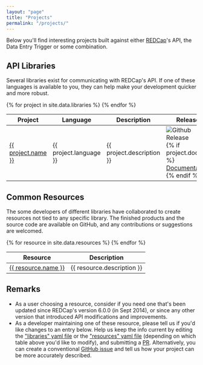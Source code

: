 ```yaml
---
layout: "page"
title: "Projects"
permalink: "/projects/"
---
```


Below you'll find interesting projects built against either [REDCap](http://www.project-redcap.org/)'s API, the Data Entry Trigger or some combination.


## API Libraries

Several libraries exist for communicating with REDCap's API.  If one of these languages is available to you, they can help make your development quicker and more robust.

<table class="table table-striped">
  <thead>
    <tr>
      <th>Project</th>
      <th>Language</th>
      <th>Description</th>
      <th>Release</th>
    </tr>
  </thead>
  <tbody>
  {% for project in site.data.libraries %}
    <tr>
      <td><a href="{{ project.repo }}">{{ project.name }}</a></td>
	  <td>{{ project.language }}</td>
	  <td>{{ project.description }}</td>
    <td><img src="{{ project.repo_release }}" alt="Github Release"> {% if project.docs %} <br /> <a href="{{ project.docs }}">Documentation</a> {% endif %}</td>
    </tr>
  {% endfor %}
  </tbody>
</table>

## Common Resources

The some developers of different libraries have collaborated to create resources not tied to any specific library.  The finished products and the source code are available on GitHub, and any contributions or suggestions are welcomed.

<table class="table table-striped">
  <thead>
    <tr>
      <th>Resource</th>
      <th>Description</th>
    </tr>
  </thead>
  <tbody>
  {% for resource in site.data.resources %}
    <tr>
      <td><a href="{{ resource.link }}">{{ resource.name }}</a></td>
	  <td>{{ resource.description }}</td>
    </tr>
  {% endfor %}
  </tbody>
</table>

## Remarks


* As a user choosing a resource, consider if you need one that's been updated since REDCap's version 6.0.0 (in Sept 2014), or since any other version that introduced API modifications and improvements.
* As a developer maintaining one of these resource, please tell us if you'd like changes to an entry below.  Help us keep the info current by editing the ["libraries" yaml file](https://github.com/redcap-tools/redcap-tools.github.io/blob/master/_data/libraries.yml) or the ["resources" yaml file](https://github.com/redcap-tools/redcap-tools.github.io/blob/master/_data/resources.yml) (depending on which table above you'd like to modify), and submitting a [PR](https://github.com/redcap-tools/redcap-tools.github.io/pulls).  Alternatively, you can create a conventional [GitHub issue](https://github.com/redcap-tools/redcap-tools.github.io/issues) and tell us how your project can be more accurately described.
